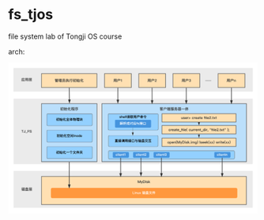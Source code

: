 # fs_tjos
file system lab of Tongji OS course

arch:

<img src="./report/first_report.assets/image-20230503131855735.png" alt="image-20230503131855735" style="zoom:50%;" />

